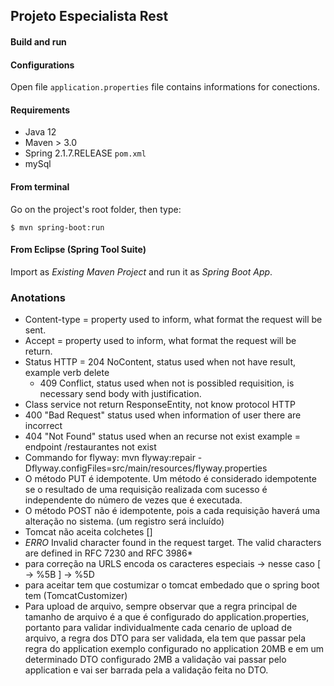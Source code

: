 ## Projeto Especialista Rest

#### Build and run

#### Configurations

Open file `application.properties` file contains informations for conections.

#### Requirements

- Java 12
- Maven > 3.0
- Spring 2.1.7.RELEASE `pom.xml`
- mySql

#### From terminal

Go on the project's root folder, then type:

    $ mvn spring-boot:run

#### From Eclipse (Spring Tool Suite)

Import as *Existing Maven Project* and run it as *Spring Boot App*.

### Anotations

- Content-type = property used to inform, what format the request will be sent.
- Accept = property used to inform, what format the request will be return.
- Status HTTP = 204 NoContent, status used when not have result, example verb delete 
	- 409 Conflict, status used when not is possibled requisition, is necessary send body with justification.
- Class service not return ResponseEntity, not know protocol HTTP
- 400 "Bad Request" status used when information of user there are incorrect
- 404 "Not Found" status used when an recurse not exist example = endpoint /restaurantes not exist
- Commando for flyway: mvn flyway:repair -Dflyway.configFiles=src/main/resources/flyway.properties
- O método PUT é idempotente. Um método é considerado idempotente se o resultado de uma requisição realizada com sucesso é independente do número de vezes que é executada.
- O método POST não é idempotente, pois a cada requisição haverá uma alteração no sistema. (um registro será incluído)
- Tomcat não aceita colchetes [] 
- *ERRO* Invalid character found in the request target. The valid characters are defined in RFC 7230 and RFC 3986*
- para correção na URLS encoda os caracteres especiais -> nesse caso [ -> %5B   ] -> %5D
- para aceitar tem que costumizar o tomcat embedado que o spring boot tem (TomcatCustomizer)
- Para upload de arquivo, sempre observar que a regra principal de tamanho de arquivo é a que é configurado do application.properties, portanto
para validar individualmente cada cenario de upload de arquivo, a regra dos DTO para ser validada, ela tem que passar pela regra do application 
exemplo configurado no application 20MB e em um determinado DTO configurado 2MB a validação vai passar pelo application e vai ser barrada pela a 
validação feita no DTO.